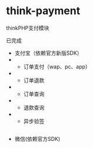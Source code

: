 # think-payment
thinkPHP支付模块

已完成

* 支付宝（依赖官方新版SDK）
* - 订单支付（wap、pc、app）
* - 订单退款
* - 订单查询
* - 退款查询
* - 异步验签
```puml

```
* 微信(依赖官方SDK)

